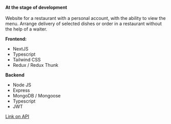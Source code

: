 **At the stage of development**
</br>
</br>
Website for a restaurant with a personal account, with the ability to view the menu. Arrange delivery of selected dishes or order in a restaurant without the help of a waiter.

**Frontend:**
- NextJS
- Typescript
- Tailwind CSS
- Redux / Redux Thunk

**Backend**
- Node JS
- Express
- MongoDB / Mongoose
- Typescript
- JWT

<a href='https://github.com/ushden/restaurant-app-api'>Link on API</a>
